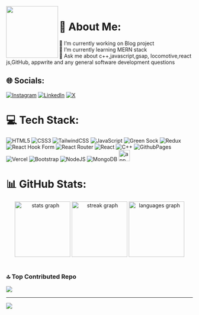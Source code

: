 <img align="left" height="140"  src="https://gist.githubusercontent.com/vininjr/d29bb07bdadb41e4b0923bc8fa748b1a/raw/88f20c9d749d756be63f22b09f3c4ac570bc5101/programming.gif"  />

# 💫 About Me:
🔭 I’m currently working on Blog project <br>🌱 I’m currently learning MERN stack <br>💬 Ask me about c++,javascript,gsap, locomotive,react js,GitHub, appwrite and any general software development questions <br>


## 🌐 Socials:
[![Instagram](https://img.shields.io/badge/Instagram-%23E4405F.svg?logo=Instagram&logoColor=white)](https://instagram.com/walkerbuddy._) [![LinkedIn](https://img.shields.io/badge/LinkedIn-%230077B5.svg?logo=linkedin&logoColor=white)](https://linkedin.com/in/karan-sharma-a0724a244) [![X](https://img.shields.io/badge/X-black.svg?logo=X&logoColor=white)](https://x.com/walkerbuddy_) 

# 💻 Tech Stack:
![HTML5](https://img.shields.io/badge/html5-%23E34F26.svg?style=flat&logo=html5&logoColor=white) ![CSS3](https://img.shields.io/badge/css3-%231572B6.svg?style=flat&logo=css3&logoColor=white) ![TailwindCSS](https://img.shields.io/badge/tailwindcss-%2338B2AC.svg?style=flat&logo=tailwind-css&logoColor=white) ![JavaScript](https://img.shields.io/badge/javascript-%23323330.svg?style=flat&logo=javascript&logoColor=%23F7DF1E) ![Green Sock](https://img.shields.io/badge/green%20sock-88CE02?style=flat&logo=greensock&logoColor=white) ![Redux](https://img.shields.io/badge/redux-%23593d88.svg?style=flat&logo=redux&logoColor=white) ![React Hook Form](https://img.shields.io/badge/React%20Hook%20Form-%23EC5990.svg?style=flat&logo=reacthookform&logoColor=white) ![React Router](https://img.shields.io/badge/React_Router-CA4245?style=flat&logo=react-router&logoColor=white) ![React](https://img.shields.io/badge/react-%2320232a.svg?style=flat&logo=react&logoColor=%2361DAFB) ![C++](https://img.shields.io/badge/c++-%2300599C.svg?style=flat&logo=c%2B%2B&logoColor=white) ![GithubPages](https://img.shields.io/badge/github%20pages-121013?style=flat&logo=github&logoColor=white) ![Vercel](https://img.shields.io/badge/vercel-%23000000.svg?style=flat&logo=vercel&logoColor=white) ![Bootstrap](https://img.shields.io/badge/bootstrap-%238511FA.svg?style=flat&logo=bootstrap&logoColor=white) ![NodeJS](https://img.shields.io/badge/node.js-6DA55F?style=flat&logo=node.js&logoColor=white) ![MongoDB](https://img.shields.io/badge/MongoDB-%234ea94b.svg?style=flat&logo=mongodb&logoColor=white)
<img src="https://cdn.jsdelivr.net/gh/devicons/devicon/icons/appwrite/appwrite-original.svg" height="30" alt="appwrite logo"  />

# 📊 GitHub Stats:
<div align="center">
  <img src="https://github-readme-stats.vercel.app/api?username=walkerbuddy01&hide_title=false&hide_rank=false&show_icons=true&include_all_commits=true&count_private=true&disable_animations=false&theme=dracula&locale=en&hide_border=false" height="150" alt="stats graph"  />
  <img src="https://streak-stats.demolab.com?user=walkerbuddy01&locale=en&mode=daily&theme=dracula&hide_border=false&border_radius=5" height="150" alt="streak graph"  />
  <img src="https://github-readme-stats.vercel.app/api/top-langs?username=walkerbuddy01&locale=en&hide_title=false&layout=compact&card_width=320&langs_count=5&theme=gruvbox&hide_border=false" height="150" alt="languages graph"  />
</div>

<br clear="both">




### 🔝 Top Contributed Repo
![](https://github-contributor-stats.vercel.app/api?username=walkerbuddy01&limit=5&theme=matrix&combine_all_yearly_contributions=true)

---
[![](https://visitcount.itsvg.in/api?id=walkerbuddy01&icon=0&color=3)](https://visitcount.itsvg.in)

<!-- Proudly created with GPRM ( https://gprm.itsvg.in ) -->
